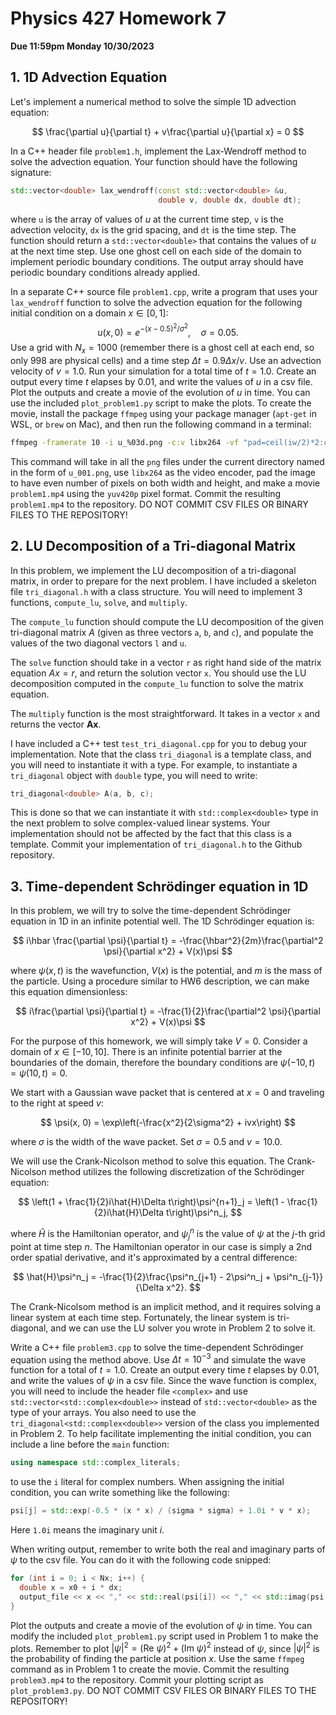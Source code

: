 # Physics 427 Homework 7

__Due 11:59pm Monday 10/30/2023__

## 1. 1D Advection Equation

Let's implement a numerical method to solve the simple 1D advection equation:

$$
\frac{\partial u}{\partial t} + v\frac{\partial u}{\partial x} = 0
$$

In a C++ header file `problem1.h`, implement the Lax-Wendroff method to solve the advection equation. Your function should have the following signature:
    
```cpp
std::vector<double> lax_wendroff(const std::vector<double> &u,
                                 double v, double dx, double dt);
```

where `u` is the array of values of $u$ at the current time step, `v` is the advection velocity, `dx` is the grid spacing, and `dt` is the time step. The function should return a `std::vector<double>` that contains the values of $u$ at the next time step. Use one ghost cell on each side of the domain to implement periodic boundary conditions. The output array should have periodic boundary conditions already applied.

In a separate C++ source file `problem1.cpp`, write a program that uses your `lax_wendroff` function to solve the advection equation for the following initial condition on a domain $x\in [0, 1]$:
$$
u(x, 0) = e^{-(x - 0.5)^2/\sigma^2}, \quad \sigma = 0.05.
$$
Use a grid with $N_x = 1000$ (remember there is a ghost cell at each end, so only $998$ are physical cells) and a time step $\Delta t = 0.9\Delta x / v$. Use an advection velocity of $v = 1.0$. Run your simulation for a total time of $t = 1.0$. Create an output every time $t$ elapses by $0.01$, and write the values of $u$ in a csv file. Plot the outputs and create a movie of the evolution of $u$ in time. You can use the included `plot_problem1.py` script to make the plots. To create the movie, install the package `ffmpeg` using your package manager (`apt-get` in WSL, or `brew` on Mac), and then run the following command in a terminal:
```bash
ffmpeg -framerate 10 -i u_%03d.png -c:v libx264 -vf "pad=ceil(iw/2)*2:ceil(ih/2)*2" -pix_fmt yuv420p problem1.mp4
```
This command will take in all the `png` files under the current directory named in the form of `u_001.png`, use `libx264` as the video encoder, pad the image to have even number of pixels on both width and height, and make a movie `problem1.mp4` using the `yuv420p` pixel format. Commit the resulting `problem1.mp4` to the repository. DO NOT COMMIT CSV FILES OR BINARY FILES TO THE REPOSITORY!

## 2. LU Decomposition of a Tri-diagonal Matrix

In this problem, we implement the LU decomposition of a tri-diagonal matrix, in order to prepare for the next problem. I have included a skeleton file `tri_diagonal.h` with a class structure. You will need to implement 3 functions, `compute_lu`, `solve`, and `multiply`. 

The `compute_lu` function should compute the LU decomposition of the given tri-diagonal matrix $A$ (given as three vectors `a`, `b`, and `c`), and populate the values of the two diagonal vectors `l` and `u`.

The `solve` function should take in a vector `r` as right hand side of the matrix equation $Ax = r$, and return the solution vector `x`. You should use the LU decomposition computed in the `compute_lu` function to solve the matrix equation.

The `multiply` function is the most straightforward. It takes in a vector `x` and returns the vector $\mathbf{A}\mathbf{x}$.

I have included a C++ test `test_tri_diagonal.cpp` for you to debug your implementation. Note that the class `tri_diagonal` is a template class, and you will need to instantiate it with a type. For example, to instantiate a `tri_diagonal` object with `double` type, you will need to write:
```cpp
tri_diagonal<double> A(a, b, c);
```
This is done so that we can instantiate it with `std::complex<double>` type in the next problem to solve complex-valued linear systems. Your implementation should not be affected by the fact that this class is a template. Commit your implementation of `tri_diagonal.h` to the Github repository.

## 3. Time-dependent Schrödinger equation in 1D

In this problem, we will try to solve the time-dependent Schrödinger equation in 1D in an infinite potential well. The 1D Schrödinger equation is:

$$
i\hbar \frac{\partial \psi}{\partial t} = -\frac{\hbar^2}{2m}\frac{\partial^2 \psi}{\partial x^2} + V(x)\psi
$$

where $\psi(x, t)$ is the wavefunction, $V(x)$ is the potential, and $m$ is the mass of the particle. Using a procedure similar to HW6 description, we can make this equation dimensionless:

$$
i\frac{\partial \psi}{\partial t} = -\frac{1}{2}\frac{\partial^2 \psi}{\partial x^2} + V(x)\psi
$$

For the purpose of this homework, we will simply take $V = 0$. Consider a domain of $x\in [-10, 10]$. There is an infinite potential barrier at the boundaries of the domain, therefore the boundary conditions are $\psi(-10, t) = \psi(10, t) = 0$.

We start with a Gaussian wave packet that is centered at $x = 0$ and traveling to the right at speed $v$:

$$
\psi(x, 0) = \exp\left(-\frac{x^2}{2\sigma^2} + ivx\right)
$$

where $\sigma$ is the width of the wave packet. Set $\sigma = 0.5$ and $v = 10.0$.

We will use the Crank-Nicolson method to solve this equation. The Crank-Nicolson method utilizes the following discretization of the Schrödinger equation:

$$
\left(1 + \frac{1}{2}i\hat{H}\Delta t\right)\psi^{n+1}_j = \left(1 - \frac{1}{2}i\hat{H}\Delta t\right)\psi^n_j,
$$

where $\hat{H}$ is the Hamiltonian operator, and $\psi^n_j$ is the value of $\psi$ at the $j$-th grid point at time step $n$. The Hamiltonian operator in our case is simply a 2nd order spatial derivative, and it's approximated by a central difference:

$$
\hat{H}\psi^n_j = -\frac{1}{2}\frac{\psi^n_{j+1} - 2\psi^n_j + \psi^n_{j-1}}{\Delta x^2}.
$$

The Crank-Nicolsom method is an implicit method, and it requires solving a linear system at each time step. Fortunately, the linear system is tri-diagonal, and we can use the LU solver you wrote in Problem 2 to solve it.

Write a C++ file `problem3.cpp` to solve the time-dependent Schrödinger equation using the method above. Use $\Delta t = 10^{-3}$ and simulate the wave function for a total of $t = 1.0$. Create an output every time $t$ elapses by $0.01$, and write the values of $\psi$ in a csv file. Since the wave function is complex, you will need to include the header file `<complex>` and use `std::vector<std::complex<double>>` instead of `std::vector<double>` as the type of your arrays. You also need to use the `tri_diagonal<std::complex<double>>` version of the class you implemented in Problem 2. To help facilitate implementing the initial condition, you can include a line before the `main` function:
```cpp
using namespace std::complex_literals;
```
to use the `i` literal for complex numbers. When assigning the initial condition, you can write something like the following:
```cpp
psi[j] = std::exp(-0.5 * (x * x) / (sigma * sigma) + 1.0i * v * x);
```
Here `1.0i` means the imaginary unit $i$.

When writing output, remember to write both the real and imaginary parts of $\psi$ to the csv file. You can do it with the following code snipped:
```cpp
for (int i = 0; i < Nx; i++) {
  double x = x0 + i * dx;
  output_file << x << "," << std::real(psi[i]) << "," << std::imag(psi[i]) << std::endl;
}
```
Plot the outputs and create a movie of the evolution of $\psi$ in time. You can modify the included `plot_problem1.py` script used in Problem 1 to make the plots. Remember to plot $|\psi|^2 = (\mathrm{Re}\ \psi)^2 + (\mathrm{Im}\ \psi)^2$ instead of $\psi$, since $|\psi|^2$ is the probability of finding the particle at position $x$. Use the same `ffmpeg` command as in Problem 1 to create the movie. Commit the resulting `problem3.mp4` to the repository. Commit your plotting script as `plot_problem3.py`. DO NOT COMMIT CSV FILES OR BINARY FILES TO THE REPOSITORY!